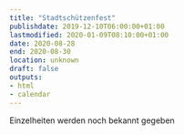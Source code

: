 ```yaml
---
title: "Stadtschützenfest"
publishdate: 2019-12-10T06:00:00+01:00
lastmodified: 2020-01-09T08:10:00+01:00
date: 2020-08-28
end: 2020-08-30
location: unknown
draft: false
outputs:
- html
- calendar
---
```

Einzelheiten werden noch bekannt gegeben

